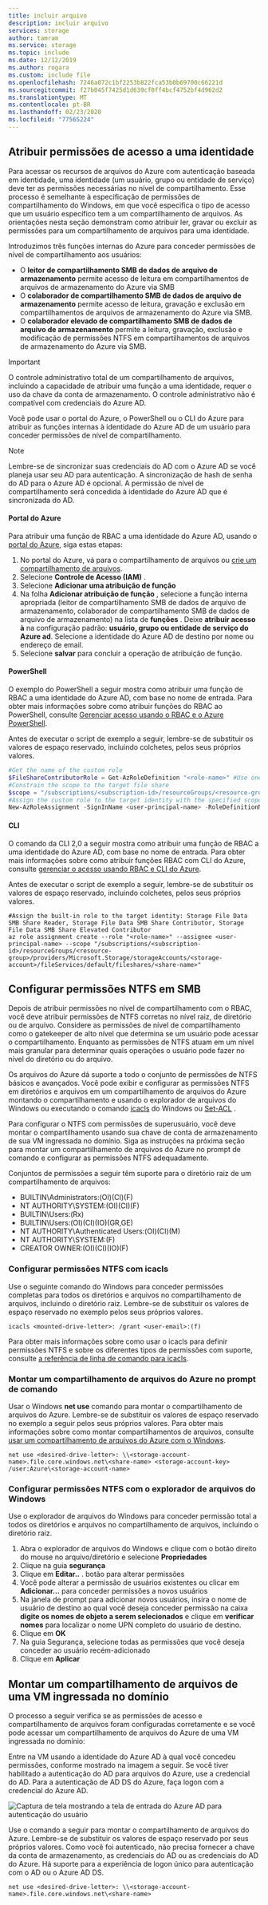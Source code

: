 ```yaml
---
title: incluir arquivo
description: incluir arquivo
services: storage
author: tamram
ms.service: storage
ms.topic: include
ms.date: 12/12/2019
ms.author: rogara
ms.custom: include file
ms.openlocfilehash: 7246a072c1bf2253b822fca53b0b69700c66221d
ms.sourcegitcommit: f27b045f7425d1d639cf0ff4bcf4752bf4d962d2
ms.translationtype: MT
ms.contentlocale: pt-BR
ms.lasthandoff: 02/23/2020
ms.locfileid: "77565224"
---
```

## <a name="assign-access-permissions-to-an-identity"></a>Atribuir permissões de acesso a uma identidade

Para acessar os recursos de arquivos do Azure com autenticação baseada em identidade, uma identidade (um usuário, grupo ou entidade de serviço) deve ter as permissões necessárias no nível de compartilhamento. Esse processo é semelhante à especificação de permissões de compartilhamento do Windows, em que você especifica o tipo de acesso que um usuário específico tem a um compartilhamento de arquivos. As orientações nesta seção demonstram como atribuir ler, gravar ou excluir as permissões para um compartilhamento de arquivos para uma identidade.

Introduzimos três funções internas do Azure para conceder permissões de nível de compartilhamento aos usuários:

- O **leitor de compartilhamento SMB de dados de arquivo de armazenamento** permite acesso de leitura em compartilhamentos de arquivos de armazenamento do Azure via SMB
- O **colaborador de compartilhamento SMB de dados de arquivo de armazenamento** permite acesso de leitura, gravação e exclusão em compartilhamentos de arquivos de armazenamento do Azure via SMB.
- O **colaborador elevado de compartilhamento SMB de dados de arquivo de armazenamento** permite a leitura, gravação, exclusão e modificação de permissões NTFS em compartilhamentos de arquivos de armazenamento do Azure via SMB.

> [!IMPORTANT]
> O controle administrativo total de um compartilhamento de arquivos, incluindo a capacidade de atribuir uma função a uma identidade, requer o uso da chave da conta de armazenamento. O controle administrativo não é compatível com credenciais do Azure AD.

Você pode usar o portal do Azure, o PowerShell ou o CLI do Azure para atribuir as funções internas à identidade do Azure AD de um usuário para conceder permissões de nível de compartilhamento.

> [!NOTE]
> Lembre-se de sincronizar suas credenciais do AD com o Azure AD se você planeja usar seu AD para autenticação. A sincronização de hash de senha do AD para o Azure AD é opcional. A permissão de nível de compartilhamento será concedida à identidade do Azure AD que é sincronizada do AD.

#### <a name="azure-portal"></a>Portal do Azure
Para atribuir uma função de RBAC a uma identidade do Azure AD, usando o [portal do Azure](https://portal.azure.com), siga estas etapas:

1. No portal do Azure, vá para o compartilhamento de arquivos ou [crie um compartilhamento de arquivos](../articles/storage/files/storage-how-to-create-file-share.md).
2. Selecione **Controle de Acesso (IAM)** .
3. Selecione **Adicionar uma atribuição de função**
4. Na folha **Adicionar atribuição de função** , selecione a função interna apropriada (leitor de compartilhamento SMB de dados de arquivo de armazenamento, colaborador de compartilhamento SMB de dados de arquivo de armazenamento) na lista de **funções** . Deixe **atribuir acesso à** na configuração padrão: **usuário, grupo ou entidade de serviço do Azure ad**. Selecione a identidade do Azure AD de destino por nome ou endereço de email.
5. Selecione **salvar** para concluir a operação de atribuição de função.

#### <a name="powershell"></a>PowerShell

O exemplo do PowerShell a seguir mostra como atribuir uma função de RBAC a uma identidade do Azure AD, com base no nome de entrada. Para obter mais informações sobre como atribuir funções do RBAC ao PowerShell, consulte [Gerenciar acesso usando o RBAC e o Azure PowerShell](../articles/role-based-access-control/role-assignments-powershell.md).

Antes de executar o script de exemplo a seguir, lembre-se de substituir os valores de espaço reservado, incluindo colchetes, pelos seus próprios valores.

```powershell
#Get the name of the custom role
$FileShareContributorRole = Get-AzRoleDefinition "<role-name>" #Use one of the built-in roles: Storage File Data SMB Share Reader, Storage File Data SMB Share Contributor, Storage File Data SMB Share Elevated Contributor
#Constrain the scope to the target file share
$scope = "/subscriptions/<subscription-id>/resourceGroups/<resource-group>/providers/Microsoft.Storage/storageAccounts/<storage-account>/fileServices/default/fileshares/<share-name>"
#Assign the custom role to the target identity with the specified scope.
New-AzRoleAssignment -SignInName <user-principal-name> -RoleDefinitionName $FileShareContributorRole.Name -Scope $scope
```

#### <a name="cli"></a>CLI
  
O comando da CLI 2,0 a seguir mostra como atribuir uma função de RBAC a uma identidade do Azure AD, com base no nome de entrada. Para obter mais informações sobre como atribuir funções RBAC com CLI do Azure, consulte [gerenciar o acesso usando RBAC e CLI do Azure](../articles/role-based-access-control/role-assignments-cli.md). 

Antes de executar o script de exemplo a seguir, lembre-se de substituir os valores de espaço reservado, incluindo colchetes, pelos seus próprios valores.

```azurecli-interactive
#Assign the built-in role to the target identity: Storage File Data SMB Share Reader, Storage File Data SMB Share Contributor, Storage File Data SMB Share Elevated Contributor
az role assignment create --role "<role-name>" --assignee <user-principal-name> --scope "/subscriptions/<subscription-id>/resourceGroups/<resource-group>/providers/Microsoft.Storage/storageAccounts/<storage-account>/fileServices/default/fileshares/<share-name>"
```

## <a name="configure-ntfs-permissions-over-smb"></a>Configurar permissões NTFS em SMB 
Depois de atribuir permissões no nível de compartilhamento com o RBAC, você deve atribuir permissões de NTFS corretas no nível raiz, de diretório ou de arquivo. Considere as permissões de nível de compartilhamento como o gatekeeper de alto nível que determina se um usuário pode acessar o compartilhamento. Enquanto as permissões de NTFS atuam em um nível mais granular para determinar quais operações o usuário pode fazer no nível do diretório ou do arquivo.

Os arquivos do Azure dá suporte a todo o conjunto de permissões de NTFS básicos e avançados. Você pode exibir e configurar as permissões NTFS em diretórios e arquivos em um compartilhamento de arquivos do Azure montando o compartilhamento e usando o explorador de arquivos do Windows ou executando o comando [icacls](https://docs.microsoft.com/windows-server/administration/windows-commands/icacls) do Windows ou [Set-ACL](https://docs.microsoft.com/powershell/module/microsoft.powershell.security/get-acl) . 

Para configurar o NTFS com permissões de superusuário, você deve montar o compartilhamento usando sua chave de conta de armazenamento de sua VM ingressada no domínio. Siga as instruções na próxima seção para montar um compartilhamento de arquivos do Azure no prompt de comando e configurar as permissões NTFS adequadamente.

Conjuntos de permissões a seguir têm suporte para o diretório raiz de um compartilhamento de arquivos:

- BUILTIN\Administrators:(OI)(CI)(F)
- NT AUTHORITY\SYSTEM:(OI)(CI)(F)
- BUILTIN\Users:(Rx)
- BUILTIN\Users:(OI)(CI)(IO)(GR,GE)
- NT AUTHORITY\Authenticated Users:(OI)(CI)(M)
- NT AUTHORITY\SYSTEM:(F)
- CREATOR OWNER:(OI)(CI)(IO)(F)

### <a name="configure-ntfs-permissions-with-icacls"></a>Configurar permissões NTFS com icacls
Use o seguinte comando do Windows para conceder permissões completas para todos os diretórios e arquivos no compartilhamento de arquivos, incluindo o diretório raiz. Lembre-se de substituir os valores de espaço reservado no exemplo pelos seus próprios valores.

```
icacls <mounted-drive-letter>: /grant <user-email>:(f)
```

Para obter mais informações sobre como usar o icacls para definir permissões NTFS e sobre os diferentes tipos de permissões com suporte, consulte [a referência de linha de comando para icacls](https://docs.microsoft.com/windows-server/administration/windows-commands/icacls).

### <a name="mount-a-file-share-from-the-command-prompt"></a>Montar um compartilhamento de arquivos do Azure no prompt de comando

Usar o Windows **net use** comando para montar o compartilhamento de arquivos do Azure. Lembre-se de substituir os valores de espaço reservado no exemplo a seguir pelos seus próprios valores. Para obter mais informações sobre como montar compartilhamentos de arquivos, consulte [usar um compartilhamento de arquivos do Azure com o Windows](../articles/storage/files/storage-how-to-use-files-windows.md).

```
net use <desired-drive-letter>: \\<storage-account-name>.file.core.windows.net\<share-name> <storage-account-key> /user:Azure\<storage-account-name>
```
### <a name="configure-ntfs-permissions-with-windows-file-explorer"></a>Configurar permissões NTFS com o explorador de arquivos do Windows
Use o explorador de arquivos do Windows para conceder permissão total a todos os diretórios e arquivos no compartilhamento de arquivos, incluindo o diretório raiz.

1. Abra o explorador de arquivos do Windows e clique com o botão direito do mouse no arquivo/diretório e selecione **Propriedades**
2. Clique na guia **segurança**
3. Clique em **Editar..** . botão para alterar permissões
4. Você pode alterar a permissão de usuários existentes ou clicar em **Adicionar...** para conceder permissões a novos usuários
5. Na janela de prompt para adicionar novos usuários, insira o nome de usuário de destino ao qual você deseja conceder permissão na caixa **digite os nomes de objeto a serem selecionados** e clique em **verificar nomes** para localizar o nome UPN completo do usuário de destino.
7.  Clique em **OK**
8.  Na guia Segurança, selecione todas as permissões que você deseja conceder ao usuário recém-adicionado
9.  Clique em **Aplicar**

## <a name="mount-a-file-share-from-a-domain-joined-vm"></a>Montar um compartilhamento de arquivos de uma VM ingressada no domínio

O processo a seguir verifica se as permissões de acesso e compartilhamento de arquivos foram configuradas corretamente e se você pode acessar um compartilhamento de arquivos do Azure de uma VM ingressada no domínio:

Entre na VM usando a identidade do Azure AD à qual você concedeu permissões, conforme mostrado na imagem a seguir. Se você tiver habilitado a autenticação do AD para arquivos do Azure, use a credencial do AD. Para a autenticação de AD DS do Azure, faça logon com a credencial do Azure AD.

![Captura de tela mostrando a tela de entrada do Azure AD para autenticação do usuário](media/storage-files-aad-permissions-and-mounting/azure-active-directory-authentication-dialog.png)

Use o comando a seguir para montar o compartilhamento de arquivos do Azure. Lembre-se de substituir os valores de espaço reservado por seus próprios valores. Como você foi autenticado, não precisa fornecer a chave da conta de armazenamento, as credenciais do AD ou as credenciais do AD do Azure. Há suporte para a experiência de logon único para autenticação com o AD ou o Azure AD DS.

```
net use <desired-drive-letter>: \\<storage-account-name>.file.core.windows.net\<share-name>
```